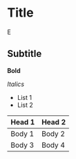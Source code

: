 # Title
E
## Subtitle
**Bold**

*Italics*
 - List 1
 - List 2

| Head 1 | Head 2 |
|--------|--------|
| Body 1 | Body 2 |
| Body 3 | Body 4 |